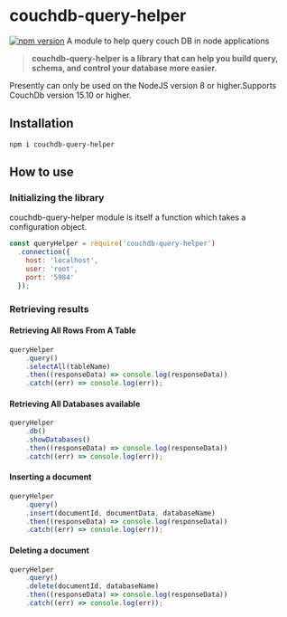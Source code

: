 # couchdb-query-helper
[![npm version](https://img.shields.io/badge/npm-v1.1.2-green)](https://npmjs.org/package/couchdb-query-helper)
A module to help query couch DB in node applications
> **couchdb-query-helper is a library that can help you build query, schema, and control your database more easier.**

Presently can only be used on the NodeJS version 8 or higher.Supports CouchDb version 15.10 or higher.


## Installation
```shell
npm i couchdb-query-helper
```
## How to use
### Initializing the library
couchdb-query-helper module is itself a function which takes a configuration object.
```js
const queryHelper = require('couchdb-query-helper')
  .connection({
    host: 'localhost',
    user: 'root',
    port: '5984'
  });
```
### Retrieving results
#### Retrieving All Rows From A Table
```js
queryHelper
    .query()
    .selectAll(tableName)
    .then((responseData) => console.log(responseData))
    .catch((err) => console.log(err));
```
#### Retrieving All Databases available
```js
queryHelper
    .db()
    .showDatabases()
    .then((responseData) => console.log(responseData))
    .catch((err) => console.log(err));
```
#### Inserting a document
```js
queryHelper
    .query()
    .insert(documentId, documentData, databaseName)
    .then((responseData) => console.log(responseData)) 
    .catch((err) => console.log(err));
```
#### Deleting a document
```js
queryHelper
    .query()
    .delete(documentId, databaseName)
    .then((responseData) => console.log(responseData)) 
    .catch((err) => console.log(err));
```
